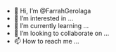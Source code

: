- 👋 Hi, I’m @FarrahGerolaga
- 👀 I’m interested in ...
- 🌱 I’m currently learning ...
- 💞️ I’m looking to collaborate on ...
- 📫 How to reach me ...

<!---
FarrahGerolaga/FarrahGerolaga is a ✨ special ✨ repository because its `README.md` (this file) appears on your GitHub profile.
You can click the Preview link to take a look at your changes.
--->
